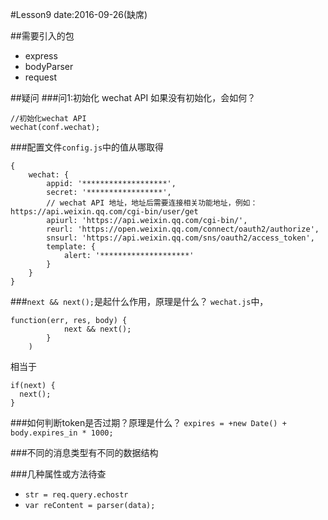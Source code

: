 #Lesson9
date:2016-09-26(缺席)

##需要引入的包
* express
* bodyParser
* request


##疑问
###问1:初始化 wechat API
如果没有初始化，会如何？
```
//初始化wechat API
wechat(conf.wechat);
```

###配置文件`config.js`中的值从哪取得
```
{
    wechat: {
        appid: '*******************',
        secret: '*****************',
        // wechat API 地址，地址后需要连接相关功能地址，例如：https://api.weixin.qq.com/cgi-bin/user/get
        apiurl: 'https://api.weixin.qq.com/cgi-bin/',
        reurl: 'https://open.weixin.qq.com/connect/oauth2/authorize',
        snsurl: 'https://api.weixin.qq.com/sns/oauth2/access_token',
        template: {
            alert: '********************'
        }
    }
}
```

###`next && next();`是起什么作用，原理是什么？
`wechat.js`中，
```
function(err, res, body) {
            next && next();
        }
    )
```
相当于
```
if(next) {
  next();
}
```

###如何判断token是否过期？原理是什么？
`expires = +new Date() + body.expires_in * 1000;`

###不同的消息类型有不同的数据结构

###几种属性或方法待查
* `str = req.query.echostr`
* `var reContent = parser(data);`
